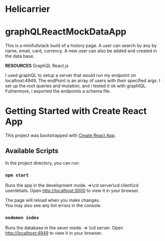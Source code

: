 # Helicarrier
# graphQLReactMockDataApp
This is a minifullstack build of a history page. 
A user can search by any by name, email, card, currency.
A new user can also be added and created in the data base.

**RESOURCES**
GraphQL
React.js

I used graphQL to setup a server that would run my endpoint on localhost:4949, 
The endPoint is an array of users with their specified args.
I set up the root queries and mutation, and i tested it ok with graphIQL.
Futhermore, i exported the endpoints a schema file.

# Getting Started with Create React App

This project was bootstrapped with [Create React App](https://github.com/Vhighc/Helicarrier.git).

## Available Scripts

In the project directory, you can run:

### `npm start` 

Runs the app in the development mode. =>\cd server\cd client\cd userdetails.
Open [http://localhost:3000](http://localhost:3000) to view it in your browser.

The page will reload when you make changes.\
You may also see any lint errors in the console.


### `nodemon index`

Runs the database in the sever mode. => \cd server.
Open [http://localhost:4949](http://localhost:4949/graphiql) to view it in your browser.
